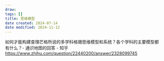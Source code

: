 ```yaml
---
draw:
tags: []
title: 思维模型
date created: 2024-07-14
date modified: 2024-11-12
---
```


如何才能构建查理芒格所说的多学科格珊思维模型和系统？各个学科的主要模型都有什么？- 通识地图的回答 - 知乎  
https://www.zhihu.com/question/22440200/answer/2328099745
